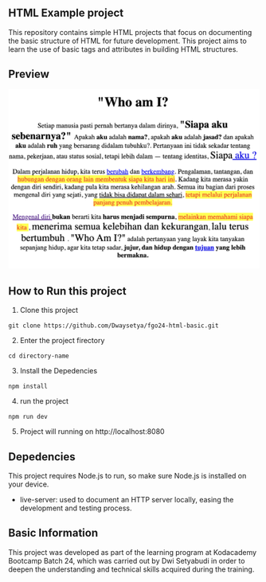## HTML Example project

This repository contains simple HTML projects that focus on documenting the basic structure of HTML for future development. This project aims to learn the use of basic tags and attributes in building HTML structures.

## Preview

![Preview](basic.png)

## How to Run this project

1. Clone this project
```
git clone https://github.com/Dwaysetya/fgo24-html-basic.git
```
2. Enter the project firectory
```
cd directory-name
```
3. Install the Depedencies
```
npm install
```
4. run the project
```
npm run dev
```
5. Project will running on http://localhost:8080

## Depedencies

This project requires Node.js to run, so make sure Node.js is installed on your device.
- live-server: used to document an HTTP server locally, easing the development and testing process.

## Basic Information

This project was developed as part of the learning program at Kodacademy Bootcamp Batch 24, which was carried out by Dwi Setyabudi in order to deepen the understanding and technical skills acquired during the training.